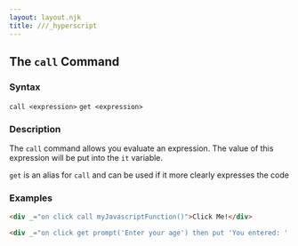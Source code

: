 ```yaml
---
layout: layout.njk
title: ///_hyperscript
---
```


## The `call` Command

### Syntax

`call <expression>`
`get <expression>`

### Description

The `call` command allows you evaluate an expression.  The value of this expression will be put into the `it` variable.

`get` is an alias for `call` and can be used if it more clearly expresses the code

### Examples

```html
<div _="on click call myJavascriptFunction()">Click Me!</div>

<div _="on click get prompt('Enter your age') then put 'You entered: ' + it into my.innerHTML">Click Me!</div>y
```